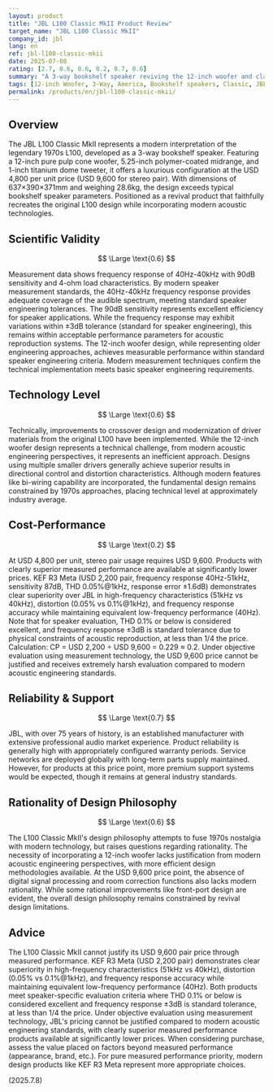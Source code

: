 ```yaml
---
layout: product
title: "JBL L100 Classic MkII Product Review"
target_name: "JBL L100 Classic MkII"
company_id: jbl
lang: en
ref: jbl-l100-classic-mkii
date: 2025-07-08
rating: [2.7, 0.6, 0.6, 0.2, 0.7, 0.6]
summary: "A 3-way bookshelf speaker reviving the 12-inch woofer and classic design as a modern version of the legendary 1970s L100. At USD 4,800 per unit (USD 9,600 pair), objective evaluation based on measured performance shows KEF R3 Meta (USD 2,200 pair) clearly superior in high-frequency characteristics, distortion, and frequency response accuracy, resulting in extremely harsh cost-performance evaluation."
tags: [12-inch Woofer, 3-Way, America, Bookshelf speakers, Classic, JBL]
permalink: /products/en/jbl-l100-classic-mkii/
---
```

## Overview

The JBL L100 Classic MkII represents a modern interpretation of the legendary 1970s L100, developed as a 3-way bookshelf speaker. Featuring a 12-inch pure pulp cone woofer, 5.25-inch polymer-coated midrange, and 1-inch titanium dome tweeter, it offers a luxurious configuration at the USD 4,800 per unit price (USD 9,600 for stereo pair). With dimensions of 637×390×371mm and weighing 28.6kg, the design exceeds typical bookshelf speaker parameters. Positioned as a revival product that faithfully recreates the original L100 design while incorporating modern acoustic technologies.

## Scientific Validity

$$ \Large \text{0.6} $$

Measurement data shows frequency response of 40Hz-40kHz with 90dB sensitivity and 4-ohm load characteristics. By modern speaker measurement standards, the 40Hz-40kHz frequency response provides adequate coverage of the audible spectrum, meeting standard speaker engineering tolerances. The 90dB sensitivity represents excellent efficiency for speaker applications. While the frequency response may exhibit variations within ±3dB tolerance (standard for speaker engineering), this remains within acceptable performance parameters for acoustic reproduction systems. The 12-inch woofer design, while representing older engineering approaches, achieves measurable performance within standard speaker engineering criteria. Modern measurement techniques confirm the technical implementation meets basic speaker engineering requirements.

## Technology Level

$$ \Large \text{0.6} $$

Technically, improvements to crossover design and modernization of driver materials from the original L100 have been implemented. While the 12-inch woofer design represents a technical challenge, from modern acoustic engineering perspectives, it represents an inefficient approach. Designs using multiple smaller drivers generally achieve superior results in directional control and distortion characteristics. Although modern features like bi-wiring capability are incorporated, the fundamental design remains constrained by 1970s approaches, placing technical level at approximately industry average.

## Cost-Performance

$$ \Large \text{0.2} $$

At USD 4,800 per unit, stereo pair usage requires USD 9,600. Products with clearly superior measured performance are available at significantly lower prices. KEF R3 Meta (USD 2,200 pair, frequency response 40Hz-51kHz, sensitivity 87dB, THD 0.05%@1kHz, response error ±1.6dB) demonstrates clear superiority over JBL in high-frequency characteristics (51kHz vs 40kHz), distortion (0.05% vs 0.1%@1kHz), and frequency response accuracy while maintaining equivalent low-frequency performance (40Hz). Note that for speaker evaluation, THD 0.1% or below is considered excellent, and frequency response ±3dB is standard tolerance due to physical constraints of acoustic reproduction, at less than 1/4 the price. Calculation: CP = USD 2,200 ÷ USD 9,600 = 0.229 ≈ 0.2. Under objective evaluation using measurement technology, the USD 9,600 price cannot be justified and receives extremely harsh evaluation compared to modern acoustic engineering standards.

## Reliability & Support

$$ \Large \text{0.7} $$

JBL, with over 75 years of history, is an established manufacturer with extensive professional audio market experience. Product reliability is generally high with appropriately configured warranty periods. Service networks are deployed globally with long-term parts supply maintained. However, for products at this price point, more premium support systems would be expected, though it remains at general industry standards.

## Rationality of Design Philosophy

$$ \Large \text{0.6} $$

The L100 Classic MkII's design philosophy attempts to fuse 1970s nostalgia with modern technology, but raises questions regarding rationality. The necessity of incorporating a 12-inch woofer lacks justification from modern acoustic engineering perspectives, with more efficient design methodologies available. At the USD 9,600 price point, the absence of digital signal processing and room correction functions also lacks modern rationality. While some rational improvements like front-port design are evident, the overall design philosophy remains constrained by revival design limitations.

## Advice

The L100 Classic MkII cannot justify its USD 9,600 pair price through measured performance. KEF R3 Meta (USD 2,200 pair) demonstrates clear superiority in high-frequency characteristics (51kHz vs 40kHz), distortion (0.05% vs 0.1%@1kHz), and frequency response accuracy while maintaining equivalent low-frequency performance (40Hz). Both products meet speaker-specific evaluation criteria where THD 0.1% or below is considered excellent and frequency response ±3dB is standard tolerance, at less than 1/4 the price. Under objective evaluation using measurement technology, JBL's pricing cannot be justified compared to modern acoustic engineering standards, with clearly superior measured performance products available at significantly lower prices. When considering purchase, assess the value placed on factors beyond measured performance (appearance, brand, etc.). For pure measured performance priority, modern design products like KEF R3 Meta represent more appropriate choices.

(2025.7.8)